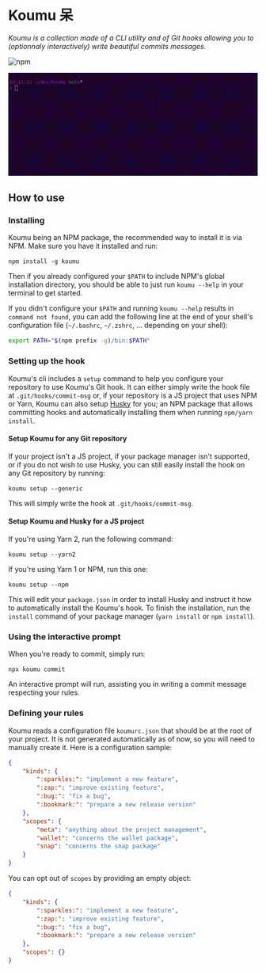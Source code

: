 # Koumu 呆

*Koumu is a collection made of a CLI utility and of Git hooks allowing you to (optionnaly
interactively) write beautiful commits messages.*

![npm](https://img.shields.io/npm/v/koumu?style=flat-square)

![demo](/assets/demo.gif)

## How to use

### Installing

Koumu being an NPM package, the recommended way to install it is via NPM. Make sure you have it
installed and run:

```
npm install -g koumu
```

Then if you already configured your `$PATH` to include NPM's global installation directory, you
should be able to just run `koumu --help` in your terminal to get started.

If you didn't configure your `$PATH` and running `koumu --help` results in `command not found`,
you can add the following line at the end of your shell's configuration file (`~/.bashrc`,
`~/.zshrc`, ... depending on your shell):

```bash
export PATH="$(npm prefix -g)/bin:$PATH"
```

### Setting up the hook

Koumu's cli includes a `setup` command to help you configure your repository to use Koumu's Git
hook. It can either simply write the hook file at `.git/hooks/commit-msg` or, if your repository is
a JS project that uses NPM or Yarn, Koumu can also setup [Husky](https://github.com/typicode/husky)
for you; an NPM package that allows committing hooks and automatically installing them when running
`npm/yarn install`.

#### Setup Koumu for any Git repository

If your project isn't a JS project, if your package manager isn't supported, or if you do not wish
to use Husky, you can still easily install the hook on any Git repository by running:

```
koumu setup --generic
```

This will simply write the hook at `.git/hooks/commit-msg`.

#### Setup Koumu and Husky for a JS project

If you're using Yarn 2, run the following command:

```
koumu setup --yarn2
```

If you're using Yarn 1 or NPM, run this one:

```
koumu setup --npm
```

This will edit your `package.json` in order to install Husky and instruct it how to automatically
install the Koumu's hook. To finish the installation, run the `install` command of your package
manager (`yarn install` or `npm install`).

### Using the interactive prompt

When you're ready to commit, simply run:

```
npx koumu commit
```

An interactive prompt will run, assisting you in writing a commit message respecting your rules.

### Defining your rules

Koumu reads a configuration file `koumurc.json` that should be at the root of your project. It is
not generated automatically as of now, so you will need to manually create it. Here is a
configuration sample:

```json
{
    "kinds": {
        ":sparkles:": "implement a new feature",
        ":zap:": "improve existing feature",
        ":bug:": "fix a bug",
        ":bookmark:": "prepare a new release version"
    },
    "scopes": {
        "meta": "anything about the project management",
        "wallet": "concerns the wallet package",
        "snap": "concerns the snap package"
    }
}
```

You can opt out of `scopes` by providing an empty object:

```json
{
    "kinds": {
        ":sparkles:": "implement a new feature",
        ":zap:": "improve existing feature",
        ":bug:": "fix a bug",
        ":bookmark:": "prepare a new release version"
    },
    "scopes": {}
}
```
